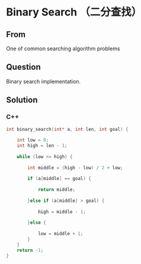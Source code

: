 # Binary Search （二分查找）



## From

One of common searching algorithm problems



## Question

Binary search implementation.



## Solution  



### C++

```c++
int binary_search(int* a, int len, int goal) {
    
    int low = 0;
    int high = len - 1;
    
    while (low <= high) {
        
        int middle = (high - low) / 2 + low;
        
        if (a[middle] == goal) {
          
            return middle;
            
        }else if (a[middle] > goal) {
            
            high = middle - 1;
            
        }else {
            
            low = middle + 1;
        }
    }
    return -1;
}
```

